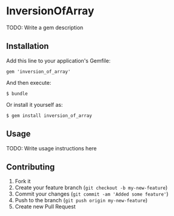 # InversionOfArray

TODO: Write a gem description

## Installation

Add this line to your application's Gemfile:

    gem 'inversion_of_array'

And then execute:

    $ bundle

Or install it yourself as:

    $ gem install inversion_of_array

## Usage

TODO: Write usage instructions here

## Contributing

1. Fork it
2. Create your feature branch (`git checkout -b my-new-feature`)
3. Commit your changes (`git commit -am 'Added some feature'`)
4. Push to the branch (`git push origin my-new-feature`)
5. Create new Pull Request
